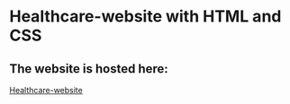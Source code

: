 # Healthcare-website with HTML and CSS

## The website is hosted here:
[Healthcare-website](https://nguyen-thi-huyenk.github.io/Healthcare-website/)
